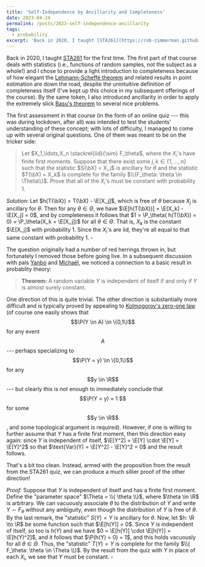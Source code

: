 ```yaml
---
title: 'Self-Independence by Ancillarity and Completeness'
date: 2023-04-24
permalink: /posts/2023-self-independence-ancillarity
tags:
  - probability
excerpt: 'Back in 2020, I taught [STA261](https://rob-zimmerman.github.io/teaching/STA261) for the first time. The first part of that course deals with statistics (i.e., functions of random samples, not the subject as a whole!) and I chose to provide a light introduction to completeness because of how elegant the [Lehmann-Scheffé theorem](https://en.wikipedia.org/wiki/Lehmann%E2%80%93Scheff%C3%A9_theorem) and related results in point estimation are down the road...'
---
```

$$\newcommand{\N}{\mathbb{N}}$$
$$\newcommand{\E}{\mathbb{E}}$$
$$\newcommand{\R}{\mathbb{R}}$$
$$\newcommand{\bX}{\mathbf{X}}$$
$$\renewcommand{\P}{\mathbb{P}}$$
Back in 2020, I taught [STA261](https://rob-zimmerman.github.io/teaching/STA261) for the first time. The first part of that course deals with statistics (i.e., functions of random samples, not the subject as a whole!) and I chose to provide a light introduction to completeness because of how elegant the [Lehmann-Scheffé theorem](https://en.wikipedia.org/wiki/Lehmann%E2%80%93Scheff%C3%A9_theorem) and related results in point estimation are down the road, despite the unintuitive definition of completeness itself (I've kept up this choice in my subsequent offerings of the course). By the same token, I also introduced ancillarity in order to apply the extremely slick [Basu's theorem](https://en.wikipedia.org/wiki/Basu%27s_theorem) to several nice problems.

The first assessment in that course (in the form of an online quiz --- this was during lockdown, after all) was intended to test the students' understanding of these concept; with lots of difficulty, I managed to come up with several original questions. One of them was meant to be on the tricker side:

> Let $X_1,\ldots,X_n \stackrel{iid}{\sim} F_\theta$, where the $X_i$'s have finite first moments. Suppose that there exist some $j,k \in \{1,\ldots,n\}$ such that the statistic $S(\bX) = X_j$ is ancillary for $\theta$ and the statistic $T(\bX) = X_k$ is complete for the family $\\{F_\theta: \theta \in \Theta\\}$. Prove that all of the $X_i$'s must be constant with probability 1.

<i>Solution:</i> Let $h(T(\bX)) = T(\bX) - \E[X_j]$, which is free of $\theta$ because $X_j$ is ancillary for $\theta$. Then for any $\theta \in \Theta$, we have $\E[h(T(\bX))] = \E[X_k] - \E[X_j] = 0$, and by completeness it follows that $1 = \P_\theta( h(T(\bX)) = 0) = \P_\theta(X_k = \E[X_j])$ for all $\theta \in \Theta$. That is, $X_k$ is the constant $\E[X_j]$ with probability 1. Since the $X_i$'s are iid, they're all equal to that same constant with probability 1. $\square$

The question originally had a number of red herrings thrown in, but fortunately I removed those before going live. In a subsequent discussion with pals [Yanbo](https://yanbotang.github.io/) and [Michaël](https://mic-lalancette.github.io/), we noticed a connection to a basic result in probablity theory:

> <b>Theorem:</b> A random variable $Y$ is independent of itself if and only if $Y$ is almost surely constant.

One direction of this is quite trivial. The other direction is substantially more difficult and is typically proved by appealing to [Kolmogorov's zero-one law](https://en.wikipedia.org/wiki/Kolmogorov%27s_zero%E2%80%93one_law) (of course one easily shows that $$\P(Y \in A) \in \{0,1\}$$ for any event $$A$$ --- perhaps specializing to $$\P(Y = y) \in \{0,1\}$$ for any $$y \in \R$$ --- but clearly this is not enough to immediately conclude that $$\P(Y = y) = 1 $$ for some $$y \in \R$$, and some topological argument is required). However, if one is willing to further assume that $Y$ has a finite first moment, then this direction easy again: since $Y$ is independent of itself, $\E[Y^2] = \E[Y] \cdot \E[Y] = \E[Y]^2$ so that $\text{Var}(Y) = \E[Y^2] - \E[Y]^2 = 0$ and the result follows.

That's a bit too clean. Instead, armed with the proposition from the result from the STA261 quiz, we can produce a much sillier proof of the other direction!

<i>Proof:</i> Suppose that $Y$ is independent of itself and has a finite first moment. Define the "parameter space" $\Theta = \\{ \theta \\}$, where $\theta \in \R$ is arbitrary. We can vacuously associate $\theta$ to the distribution of $Y$ and write $Y \sim F_\theta$ without any ambiguity, even though the distribution of $Y$ is free of $\theta$. By the last remark, the "statistic" $S(Y) = Y$ is ancillary for $\theta$. Now, let $h: \R \to \R$ be some function such that $\E[h(Y)] = 0$. Since $Y$ is independent of itself, so too is $h(Y)$ and we have $0 = \E[h(Y)] \cdot \E[h(Y)] = \E[h(Y)^2]$, and it follows that $\P(h(Y) = 0) = 1$, and this holds vacuously for all $\theta \in \Theta$. Thus, the "statistic" $T(Y) = Y$ is complete for the family $\\{ F_\theta: \theta \in \Theta \\}$. By the result from the quiz with $Y$ in place of each $X_i$, we see that $Y$ must be constant. $\square$
